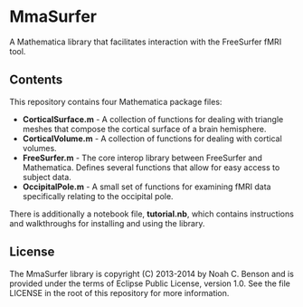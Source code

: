 # MmaSurfer ####################################################################

A Mathematica library that facilitates interaction with the FreeSurfer fMRI 
tool.

## Contents ####################################################################

This repository contains four Mathematica package files:
 * **CorticalSurface.m** - A collection of functions for dealing with triangle
   meshes that compose the cortical surface of a brain hemisphere.
 * **CorticalVolume.m** - A collection of functions for dealing with cortical 
   volumes.
 * **FreeSurfer.m** - The core interop library between FreeSurfer and 
   Mathematica. Defines several functions that allow for easy access to subject
   data.
 * **OccipitalPole.m** - A small set of functions for examining fMRI data 
   specifically relating to the occipital pole.

There is additionally a notebook file, **tutorial.nb**, which contains 
instructions and walkthroughs for installing and using the library.

## License #####################################################################

The MmaSurfer library is copyright (C) 2013-2014 by Noah C. Benson and is 
provided under the terms of Eclipse Public License, version 1.0. See the file
LICENSE in the root of this repository for more information.
